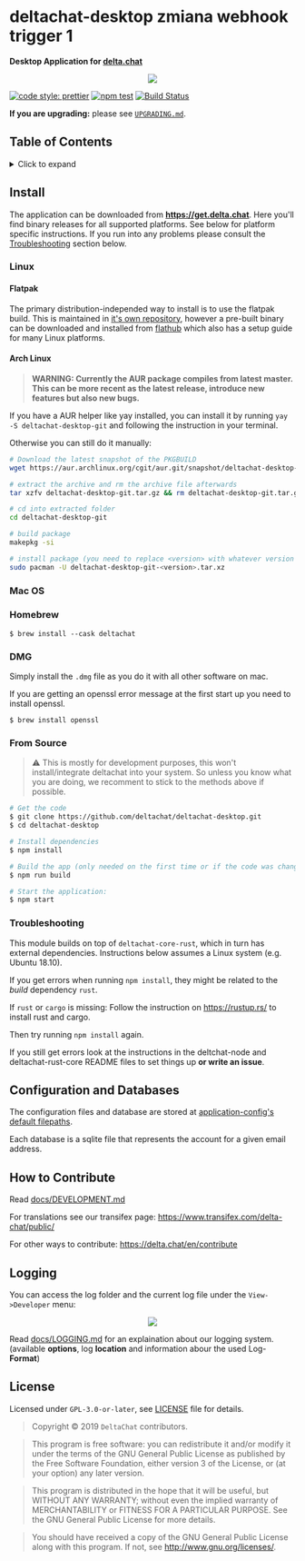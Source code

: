 # deltachat-desktop zmiana webhook trigger 1

**Desktop Application for [delta.chat](https://delta.chat)**

<center><img src="README_ASSETS/screenshot.png"/></center>

[![code style: prettier](https://img.shields.io/badge/code_style-prettier-ff69b4.svg?style=flat-square)](https://github.com/prettier/prettier)
[![npm test](https://github.com/deltachat/deltachat-desktop/workflows/npm%20test/badge.svg)](https://github.com/deltachat/deltachat-desktop/actions?query=workflow%3A%22npm+test%22+branch%3Amaster)
[![Build Status](https://travis-ci.org/deltachat/deltachat-desktop.svg?branch=master)](https://travis-ci.org/deltachat/deltachat-desktop)

**If you are upgrading:** please see [`UPGRADING.md`](UPGRADING.md).

## Table of Contents

<details><summary>Click to expand</summary>

- [Install](#install)
  - [Linux](#linux)
    - [Flatpak](#flatpak)
    - [Arch Linux](#arch-linux)
  - [Mac OS](#mac)
  - [From Source](#source)
  - [Troubleshooting](#troubleshooting)
- [Configuration and Databases](#config-and-db)
- [How to Contribute](#how-to-contribute)
- [Logging](#logging)
- [License](#license)

</details>

## Install <a id="install"></a>

The application can be downloaded from **<https://get.delta.chat>**. Here you'll find binary releases for all supported platforms. See below for platform specific instructions. If you run into any problems please consult the [Troubleshooting](#troubleshooting) section below.

### Linux <a id="linux"></a>

#### Flatpak <a id="flatpak"></a>

The primary distribution-independed way to install is to use the
flatpak build.
This is maintained in [it's own
repository](https://github.com/flathub/chat.delta.desktop), however a
pre-built binary can be downloaded and installed from
[flathub](https://flathub.org/apps/details/chat.delta.desktop) which
also has a setup guide for many Linux platforms.

#### Arch Linux <a id="arch-linux"></a>

> **WARNING: Currently the AUR package compiles from latest master. This can be more recent as the latest release, introduce new features but also new bugs.**

If you have a AUR helper like yay installed, you can install it by running `yay -S deltachat-desktop-git` and following the instruction in your terminal.

Otherwise you can still do it manually:

```sh
# Download the latest snapshot of the PKGBUILD
wget https://aur.archlinux.org/cgit/aur.git/snapshot/deltachat-desktop-git.tar.gz

# extract the archive and rm the archive file afterwards
tar xzfv deltachat-desktop-git.tar.gz && rm deltachat-desktop-git.tar.gz

# cd into extracted folder
cd deltachat-desktop-git

# build package
makepkg -si

# install package (you need to replace <version> with whatever version makepkg built)
sudo pacman -U deltachat-desktop-git-<version>.tar.xz
```

### Mac OS <a id="mac"></a>

### Homebrew

```
$ brew install --cask deltachat
```

### DMG

Simply install the `.dmg` file as you do it with all other software on mac.

If you are getting an openssl error message at the first start up you need to install openssl.

```
$ brew install openssl
```

### From Source <a id="source"></a>

> ⚠ This is mostly for development purposes, this won't install/integrate deltachat into your system.
> So unless you know what you are doing, we recomment to stick to the methods above if possible.

```sh
# Get the code
$ git clone https://github.com/deltachat/deltachat-desktop.git
$ cd deltachat-desktop

# Install dependencies
$ npm install

# Build the app (only needed on the first time or if the code was changed)
$ npm run build

# Start the application:
$ npm start
```

### Troubleshooting <a id="troubleshooting"></a>

This module builds on top of `deltachat-core-rust`, which in turn has external dependencies. Instructions below assumes a Linux system (e.g. Ubuntu 18.10).

If you get errors when running `npm install`, they might be related to the _build_ dependency `rust`.

If `rust` or `cargo` is missing:
Follow the instruction on <https://rustup.rs/> to install rust and cargo.

Then try running `npm install` again.

If you still get errors look at the instructions in the deltchat-node and
deltachat-rust-core README files to set things up **or write an issue**.

## Configuration and Databases <a id="config-and-db"></a>

The configuration files and database are stored at [application-config's default filepaths](https://www.npmjs.com/package/application-config#config-location).

Each database is a sqlite file that represents the account for a given email address.

## How to Contribute <a id="how-to-contribute"></a>

Read [docs/DEVELOPMENT.md](docs/DEVELOPMENT.md)

For translations see our transifex page: https://www.transifex.com/delta-chat/public/

For other ways to contribute: https://delta.chat/en/contribute

## Logging <a id="logging"></a>

You can access the log folder and the current log file under the `View->Developer` menu:

<center><img src="README_ASSETS/devMenu.png"/></center>

Read [docs/LOGGING.md](docs/LOGGING.md) for an explaination about our logging system. (available **options**, log **location** and information abour the used Log-**Format**)

## License <a id="license"></a>

Licensed under `GPL-3.0-or-later`, see [LICENSE](./LICENSE) file for details.

> Copyright © 2019 `DeltaChat` contributors.

> This program is free software: you can redistribute it and/or modify
> it under the terms of the GNU General Public License as published by
> the Free Software Foundation, either version 3 of the License, or
> (at your option) any later version.

> This program is distributed in the hope that it will be useful,
> but WITHOUT ANY WARRANTY; without even the implied warranty of
> MERCHANTABILITY or FITNESS FOR A PARTICULAR PURPOSE. See the
> GNU General Public License for more details.

> You should have received a copy of the GNU General Public License
> along with this program. If not, see <http://www.gnu.org/licenses/>.
